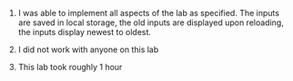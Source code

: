 1) I was able to implement all aspects of the lab as specified. The inputs are saved in local storage, the old inputs are displayed upon reloading, the inputs display newest to oldest.

2) I did not work with anyone on this lab

3) This lab took roughly 1 hour
